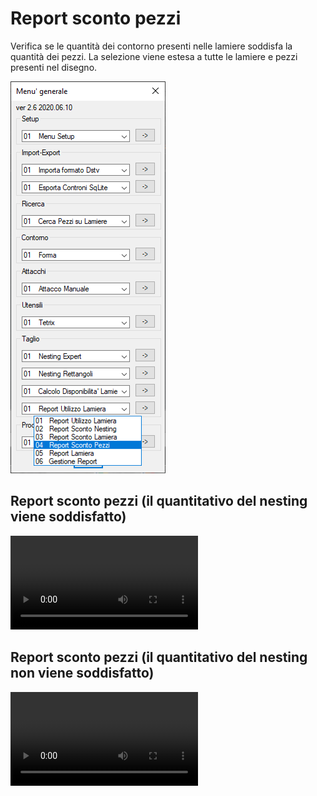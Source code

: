 # Report sconto pezzi

Verifica se le quantità dei contorno presenti nelle lamiere soddisfa la quantità dei pezzi. La selezione viene estesa a tutte le lamiere e pezzi presenti nel disegno.

![Report sconto pezzi](/public/taglio/report/report-sconto-pezzi.png)

## Report sconto pezzi (il quantitativo del nesting viene soddisfatto)

<video controls>
    <source src="/public/taglio/report/report-sconto-pezzi-nesting-soddisfatto.mp4" type="video/mp4">
</video>

## Report sconto pezzi (il quantitativo del nesting non viene soddisfatto)

<video controls>
    <source src="/public/taglio/report/report-sconto-pezzi-nesting-non-soddisfatto.mp4" type="video/mp4">
</video>
